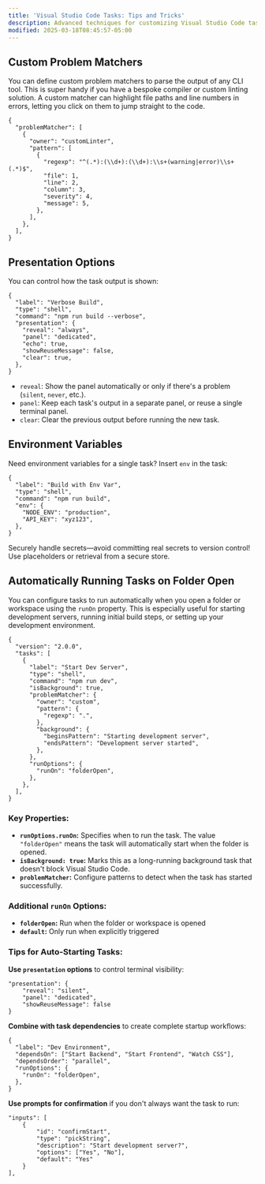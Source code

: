 ```yaml
---
title: 'Visual Studio Code Tasks: Tips and Tricks'
description: Advanced techniques for customizing Visual Studio Code tasks with problem matchers, presentation options, and environment variables
modified: 2025-03-18T08:45:57-05:00
---
```


## Custom Problem Matchers

You can define custom problem matchers to parse the output of any CLI tool. This is super handy if you have a bespoke compiler or custom linting solution. A custom matcher can highlight file paths and line numbers in errors, letting you click on them to jump straight to the code.

```jsonc
{
  "problemMatcher": [
    {
      "owner": "customLinter",
      "pattern": [
        {
          "regexp": "^(.*):(\\d+):(\\d+):\\s+(warning|error)\\s+(.*)$",
          "file": 1,
          "line": 2,
          "column": 3,
          "severity": 4,
          "message": 5,
        },
      ],
    },
  ],
}
```

## Presentation Options

You can control how the task output is shown:

```jsonc
{
  "label": "Verbose Build",
  "type": "shell",
  "command": "npm run build --verbose",
  "presentation": {
    "reveal": "always",
    "panel": "dedicated",
    "echo": true,
    "showReuseMessage": false,
    "clear": true,
  },
}
```

- `reveal`: Show the panel automatically or only if there's a problem (`silent`, `never`, etc.).
- `panel`: Keep each task's output in a separate panel, or reuse a single terminal panel.
- `clear`: Clear the previous output before running the new task.

## Environment Variables

Need environment variables for a single task? Insert `env` in the task:

```jsonc
{
  "label": "Build with Env Var",
  "type": "shell",
  "command": "npm run build",
  "env": {
    "NODE_ENV": "production",
    "API_KEY": "xyz123",
  },
}
```

Securely handle secrets—avoid committing real secrets to version control! Use placeholders or retrieval from a secure store.

## Automatically Running Tasks on Folder Open

You can configure tasks to run automatically when you open a folder or workspace using the `runOn` property. This is especially useful for starting development servers, running initial build steps, or setting up your development environment.

```jsonc
{
  "version": "2.0.0",
  "tasks": [
    {
      "label": "Start Dev Server",
      "type": "shell",
      "command": "npm run dev",
      "isBackground": true,
      "problemMatcher": {
        "owner": "custom",
        "pattern": {
          "regexp": ".",
        },
        "background": {
          "beginsPattern": "Starting development server",
          "endsPattern": "Development server started",
        },
      },
      "runOptions": {
        "runOn": "folderOpen",
      },
    },
  ],
}
```

### Key Properties:

- **`runOptions.runOn`:** Specifies when to run the task. The value `"folderOpen"` means the task will automatically start when the folder is opened.
- **`isBackground: true`:** Marks this as a long-running background task that doesn't block Visual Studio Code.
- **`problemMatcher`:** Configure patterns to detect when the task has started successfully.

### Additional `runOn` Options:

- **`folderOpen`:** Run when the folder or workspace is opened
- **`default`:** Only run when explicitly triggered

### Tips for Auto-Starting Tasks:

**Use `presentation` options** to control terminal visibility:

```jsonc
"presentation": {
	"reveal": "silent",
	"panel": "dedicated",
	"showReuseMessage": false
}
```

**Combine with task dependencies** to create complete startup workflows:

```jsonc
{
  "label": "Dev Environment",
  "dependsOn": ["Start Backend", "Start Frontend", "Watch CSS"],
  "dependsOrder": "parallel",
  "runOptions": {
    "runOn": "folderOpen",
  },
}
```

**Use prompts for confirmation** if you don't always want the task to run:

```jsonc
"inputs": [
	{
		"id": "confirmStart",
		"type": "pickString",
		"description": "Start development server?",
		"options": ["Yes", "No"],
		"default": "Yes"
	}
],
```
